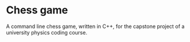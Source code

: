 # Chess game

A command line chess game, written in C++, for the capstone project of a
university physics coding course.
